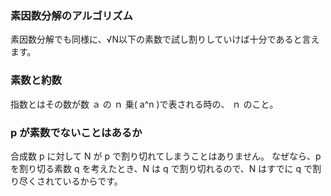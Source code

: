 ### 素因数分解のアルゴリズム
素因数分解でも同様に、√N以下の素数で試し割りしていけば十分であると言えます。

### 素数と約数
指数とはその数が数 ａ の ｎ 乗( a^n )で表される時の、 ｎ のこと。

### p が素数でないことはあるか
合成数 p に対して N が p で割り切れてしまうことはありません。 なぜなら、p を割り切る素数 q を考えたとき、N は q で割り切れるので、N はすでに q で割り尽くされているからです。